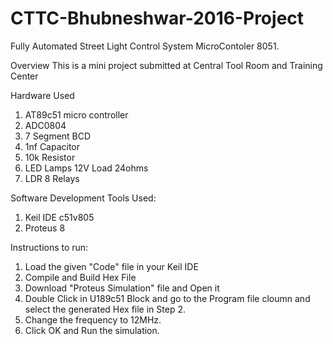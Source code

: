 # CTTC-Bhubneshwar-2016-Project

Fully Automated Street Light Control System MicroContoler 8051.

Overview
This is a mini project submitted at Central Tool Room and Training Center

Hardware Used
1.	AT89c51 micro controller
2.	ADC0804
3.	7 Segment BCD
4.	1nf Capacitor
5.	10k Resistor
6.	LED Lamps 12V Load 24ohms
7.	LDR
8	Relays

Software Development Tools Used:
1.  Keil IDE c51v805
2.  Proteus 8

Instructions to run:

1. Load the given "Code" file in your Keil IDE
2. Compile and Build Hex File
3. Download "Proteus Simulation" file and Open it
4. Double Click in U189c51 Block and go to the Program file cloumn and select the generated Hex file in Step 2.
5. Change the frequency to 12MHz.
6. Click OK and Run the simulation.
